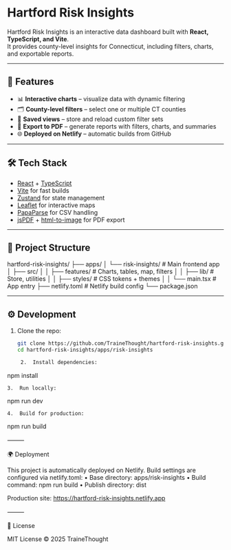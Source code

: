 # Hartford Risk Insights

Hartford Risk Insights is an interactive data dashboard built with **React, TypeScript, and Vite**.  
It provides county-level insights for Connecticut, including filters, charts, and exportable reports.

---

## 🚀 Features

- 📊 **Interactive charts** – visualize data with dynamic filtering  
- 🗂️ **County-level filters** – select one or multiple CT counties  
- 📝 **Saved views** – store and reload custom filter sets  
- 📄 **Export to PDF** – generate reports with filters, charts, and summaries  
- 🌐 **Deployed on Netlify** – automatic builds from GitHub  

---

## 🛠️ Tech Stack

- [React](https://react.dev/) + [TypeScript](https://www.typescriptlang.org/)  
- [Vite](https://vitejs.dev/) for fast builds  
- [Zustand](https://github.com/pmndrs/zustand) for state management  
- [Leaflet](https://leafletjs.com/) for interactive maps  
- [PapaParse](https://www.papaparse.com/) for CSV handling  
- [jsPDF](https://github.com/parallax/jsPDF) + [html-to-image](https://github.com/bubkoo/html-to-image) for PDF export  

---

## 📂 Project Structure

hartford-risk-insights/
├── apps/
│   └── risk-insights/      # Main frontend app
│       ├── src/
│       │   ├── features/   # Charts, tables, map, filters
│       │   ├── lib/        # Store, utilities
│       │   ├── styles/     # CSS tokens + themes
│       │   └── main.tsx    # App entry
├── netlify.toml            # Netlify build config
└── package.json

---

## ⚙️ Development

1. Clone the repo:
   ```bash
   git clone https://github.com/TraineThought/hartford-risk-insights.git
   cd hartford-risk-insights/apps/risk-insights

	2.	Install dependencies:

npm install


	3.	Run locally:

npm run dev


	4.	Build for production:

npm run build



⸻

🌍 Deployment

This project is automatically deployed on Netlify.
Build settings are configured via netlify.toml:
	•	Base directory: apps/risk-insights
	•	Build command: npm run build
	•	Publish directory: dist

Production site: https://hartford-risk-insights.netlify.app 

⸻

📜 License

MIT License © 2025 TraineThought
